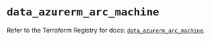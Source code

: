 # `data_azurerm_arc_machine`

Refer to the Terraform Registry for docs: [`data_azurerm_arc_machine`](https://registry.terraform.io/providers/hashicorp/azurerm/3.89.0/docs/data-sources/arc_machine).
